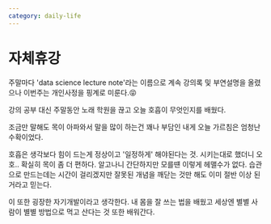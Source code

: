 ```yaml
---
category: daily-life
---
```


# 자체휴강

주말마다 'data science lecture note'라는 이름으로 계속 강의록 및 부연설명을 올렸으나
이번주는 개인사정을 핑계로 미룬다.😝  

강의 공부 대신 주말동안 노래 학원을 끊고 오늘 호흡이 무엇인지를 배웠다.  

조금만 말해도 목이 아파와서 말을 많이 하는건 꽤나 부담인 내게 
오늘 가르침은 엄청난 수확이었다.  

호흡은 생각보다 힘이 드는게 정상이고 '일정하게' 해야된다는 것.
시키는대로 했더니 오호.. 확실히 목이 좀 더 편하다. 
알고나니 간단하지만 모를떈 이렇게 헤맬수가 없다.
습관으로 만드는데는 시간이 걸리겠지만 
잘못된 개념을 깨닫는 것만 해도 이미 절반 이상 된거라고 믿는다. 

이 또한 굉장한 자기개발이라고 생각한다. 내 몸을 잘 쓰는 법을 배웠고 
세상엔 별별 사람이 별별 방법으로 먹고 산다는 것 또한 배워간다.  
